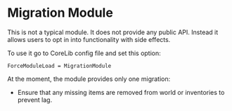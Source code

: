 ﻿# Migration Module
This is not a typical module. It does not provide any public API. Instead it allows users to opt in into functionality with side effects.

To use it go to CoreLib config file and set this option:

`ForceModuleLoad = MigrationModule`

At the moment, the module provides only one migration:
- Ensure that any missing items are removed from world or inventories to prevent lag.